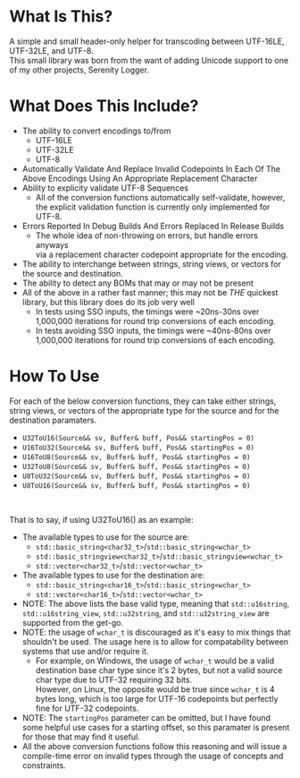 # What Is This?
A simple and small header-only helper for transcoding between UTF-16LE, UTF-32LE, and UTF-8.<br>
This small library was born from the want of adding Unicode support to one of my other projects, Serenity Logger.<br>

# What Does This Include?
- The ability to convert encodings to/from
  * UTF-16LE
  * UTF-32LE
  * UTF-8
- Automatically Validate And Replace Invalid Codepoints In Each Of The Above Encodings Using An Appropriate Replacement Character 
- Ability to explicity validate UTF-8 Sequences
  - All of the conversion functions automatically self-validate, however, the explicit validation function is currently only implemented for UTF-8.
- Errors Reported In Debug Builds And Errors Replaced In Release Builds 
  * The whole idea of non-throwing on errors, but handle errors anyways<br>
    via a replacement character codepoint appropriate for the encoding.
- The ability to interchange between strings, string views, or vectors for the source and destination.
- The ability to detect any BOMs that may or may not be present
- All of the above in a rather fast manner; this may not be *THE* quickest library, but this library does do its job very well
  - In tests using SSO inputs, the timings were ~20ns-30ns over 1,000,000 iterations for round trip conversions of each encoding.
  - In tests avoiding SSO inputs, the timings were ~40ns-80ns over 1,000,000 iterations for round trip conversions of each encoding.

# How To Use

For each of the below conversion functions, they can take either strings, string views, or vectors of the appropriate type for the source and for the destination paramaters.
- ```U32ToU16(Source&& sv, Buffer& buff, Pos&& startingPos = 0)```
- ```U16ToU32(Source&& sv, Buffer& buff, Pos&& startingPos = 0)```
- ```U16ToU8(Source&& sv, Buffer& buff, Pos&& startingPos = 0)```
- ```U32ToU8(Source&& sv, Buffer& buff, Pos&& startingPos = 0)```
- ```U8ToU32(Source&& sv, Buffer& buff, Pos&& startingPos = 0)```
- ```U8ToU16(Source&& sv, Buffer& buff, Pos&& startingPos = 0)```
<br>

That is to say, if using U32ToU16() as an example: 
- The available types to use for the source are:
  - ```std::basic_string<char32_t>```/```std::basic_string<wchar_t>```
  - ```std::basic_stringview<char32_t>```/```std::basic_stringview<wchar_t>```
  - ```std::vector<char32_t>```/```std::vector<wchar_t>```
- The available types to use for the destination are:
  - ```std::basic_string<char16_t>```/```std::basic_string<wchar_t>```
  - ```std::vector<char16_t>```/```std::vector<wchar_t>```
- NOTE: The above lists the base valid type, meaning that ```std::u16string```, ```std::u16string_view```, ```std::u32string```, and ```std::u32string_view``` are supported from the get-go.
- NOTE: the usage of ```wchar_t``` is discouraged as it's easy to mix things that shouldn't be used. The usage here is to allow for compatability between systems that use and/or require it.
  - For example, on Windows, the usage of ```wchar_t``` would be a valid destination base char type since it's 2 bytes, but not a valid source char type due to UTF-32 requiring 32 bits.<br>However, on Linux, the opposite would be true since ```wchar_t``` is 4 bytes long, which is too large for UTF-16 codepoints but perfectly fine for UTF-32 codepoints.
- NOTE: The ```startingPos``` parameter can be omitted, but I have found some helpful use cases for a starting offset, so this paramater is present for those that may find it useful.
- All the above conversion functions follow this reasoning and will issue a compile-time error on invalid types through the usage of concepts and constraints.    
  
